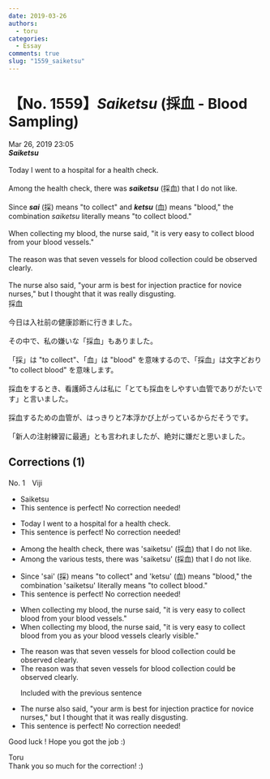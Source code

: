 ```yaml
---
date: 2019-03-26
authors:
  - toru
categories:
  - Essay
comments: true
slug: "1559_saiketsu"
---
```


# 【No. 1559】<strong><em>Saiketsu</strong></em> (採血 - Blood Sampling)
<div class="date">Mar 26, 2019 23:05</div>
<div id="post"><div id="body_show_ori">
<strong><em>Saiketsu</strong></em><br/><br/>Today I went to a hospital for a health check.<br/><br/>Among the health check, there was <strong><em>saiketsu</em></strong> (採血) that I do not like.<br/><br/>Since <strong><em>sai</em></strong> (採) means "to collect" and <strong><em>ketsu</em></strong> (血) means "blood," the combination <em>saiketsu</em> literally means "to collect blood."<br/><br/>When collecting my blood, the nurse said, "it is very easy to collect blood from your blood vessels."<br/><br/>The reason was that seven vessels for blood collection could be observed clearly.<br/><br/>The nurse also said, "your arm is best for injection practice for novice nurses," but I thought that it was really disgusting.
</div></div>

<!-- more -->

<div id="post_ja"><div id="body_show_mo">
採血<br/><br/>今日は入社前の健康診断に行きました。<br/><br/>その中で、私の嫌いな「採血」もありました。<br/><br/>「採」は "to collect"、「血」は "blood" を意味するので、「採血」は文字どおり "to collect blood" を意味します。<br/><br/>採血をするとき、看護師さんは私に「とても採血をしやすい血管でありがたいです」と言いました。<br/><br/>採血するための血管が、はっきりと7本浮かび上がっているからだそうです。<br/><br/>「新人の注射練習に最適」とも言われましたが、絶対に嫌だと思いました。
</div></div>

## Corrections (1)
<div id="block"><div class="first_name"> No. 1　<span class="just_name">Viji</span></div><div id="block2">
<ul class="correction_field">
<li class="incorrect">Saiketsu</li>
<li class="corrected perfect">This sentence is perfect! No correction needed!</li>
</ul>
<ul class="correction_field">
<li class="incorrect">Today I went to a hospital for a health check.</li>
<li class="corrected perfect">This sentence is perfect! No correction needed!</li>
</ul>
<ul class="correction_field">
<li class="incorrect">Among the health check, there was 'saiketsu' (採血) that I do not like.</li>
<li class="corrected correct">
Among the <span class="f_blue">various tests</span>, there was 'saiketsu' (採血) that I do not like.
</li>
</ul>
<ul class="correction_field">
<li class="incorrect">Since 'sai' (採) means "to collect" and 'ketsu' (血) means "blood," the combination 'saiketsu' literally means "to collect blood."</li>
<li class="corrected perfect">This sentence is perfect! No correction needed!</li>
</ul>
<ul class="correction_field">
<li class="incorrect">When collecting my blood, the nurse said, "it is very easy to collect blood from your blood vessels."</li>
<li class="corrected correct">
When collecting my blood, the nurse said, "it is very easy to collect blood from you <span class="f_blue">as your blood vessels clearly visible</span>."
</li>
</ul>
<ul class="correction_field">
<li class="incorrect">The reason was that seven vessels for blood collection could be observed clearly.</li>
<li class="corrected correct">
<span class="sline">The reason was that seven vessels for blood collection could be observed clearly.</span>
<p class="correction_comment">Included with the previous sentence</p>
</li>
</ul>
<ul class="correction_field">
<li class="incorrect">The nurse also said, "your arm is best for injection practice for novice nurses," but I thought that it was really disgusting.</li>
<li class="corrected perfect">This sentence is perfect! No correction needed!</li>
</ul>
<p class="comment_small">
 Good luck ! Hope you got the job :)
</p>

</div><div class="name"><span class="just_name">Toru</span><br>
Thank you so much for the correction! :)
</div>
</div>
